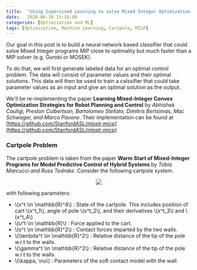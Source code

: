 ```yaml
---
title:  "Using Supervised Learning to solve Mixed Integer Optimization Problems"
date:   2020-06-30 15:16:00
categories: [Optimization and ML]
tags: [Optimization, Machine Learning, Cartpole, MILP]
---
```


Our goal in this post is to build a neural network based classifier that could solve Mixed Integer programs MIP close to optimality but much faster than a MIP solver (e.g. Gurobi or MOSEK).

To do that, we will first generate labeled data for an optimal control problem. The data will consist of parameter values and their optimal solutions. This data will then be used to train a calssifier that could take parameter values as an input and give an optimal solution as the output.

We'll be re-implementing the paper <strong>Learning Mixed-Integer Convex Optimization Strategies for Robot Planning and Control</strong> by *Abhishek Cauligi, Preston Culbertson, Bartolomeo Stellato, Dimitris Bertsimas, Mac Schwager, and Marco Pavone*. Their implementation can be found at [https://github.com/StanfordASL/mlopt-micp](https://github.com/StanfordASL/mlopt-micp)


<h3>Cartpole Problem</h3>

The cartpole problem is taken from the paper <strong>Warm Start of Mixed-Integer Programs for Model Predictive Control of Hybrid Systems </strong>by *Tobia Marcucci and Russ Tedrake*. Consider the following cartpole system. 


<div style="text-align:center"><img src="{{site.baseurl}}/images/micp/cartpole.jpg" /></div>

with following parameters:

- \\(x^t \in \mathbb{R}^4\\) : State of the cartpole. This includes position of cart \\(x^t_1\\), angle of pole \\(x^t_2\\), and their derivatives \\(x^t_3\\) and \\(x^t_4\\)
- \\(u^t \in \mathbb{R}\\) : Force applied to the cart.
- \\(s^t \in \mathbb{R}^2\\) : Contact forces imparted by the two walls.
- \\(\lambda^t \in \mathbb{R}^2\\) : Relative distance of the tip of the pole w.r.t to the walls.
- \\(\gamma^t \in \mathbb{R}^2\\) : Relative distance of the tip of the pole w.r.t to the walls. 
- \\(\kappa, \nu\\) : Parameters of the soft contact model with the wall.


